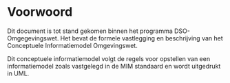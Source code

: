 # Voorwoord

Dit document is tot stand gekomen binnen het programma  DSO-Omgegevingswet. Het bevat de formele vastlegging en beschrijving van het Conceptuele Informatiemodel Omgevingswet.

Dit conceptuele informatiemodel volgt de regels voor opstellen van een informatiemodel zoals vastgelegd in de MIM standaard en wordt uitgedrukt in UML.